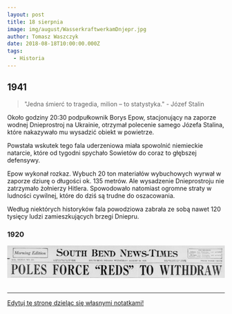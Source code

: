 ```yaml
---
layout: post
title: 18 sierpnia
image: img/august/WasserkraftwerkamDnjepr.jpg
author: Tomasz Waszczyk
date: 2018-08-18T10:00:00.000Z
tags:
  - Historia
---
```


## 1941

> "Jedna śmierć to tragedia, milion – to statystyka." - Józef Stalin

Około godziny 20:30 podpułkownik Borys Epow, stacjonujący na zaporze wodnej Dnieprostroj na Ukrainie, otrzymał polecenie samego Józefa Stalina, które nakazywało mu wysadzić obiekt w powietrze.

Powstała wskutek tego fala uderzeniowa miała spowolnić niemieckie natarcie, które od tygodni spychało Sowietów do coraz to głębszej defensywy.

Epow wykonał rozkaz. Wybuch 20 ton materiałów wybuchowych wyrwał w zaporze dziurę o długości ok. 135 metrów. Ale wysadzenie Dnieprostroju nie zatrzymało żołnierzy Hitlera. Spowodowało natomiast ogromne straty w ludności cywilnej, które do dziś są trudne do oszacowania.

Według niektórych historyków fala powodziowa zabrała ze sobą nawet 120 tysięcy ludzi zamieszkujących brzegi Dniepru.

### 1920

<img src="./img/august/withdraw.jpg"><br><br>

---

<a href="https://github.com/TomaszWaszczyk/historia.waszczyk.com/edit/master/src/content/august-18.md" target="_blank">Edytuj tę stronę dzieląc się własnymi notatkami!</a>